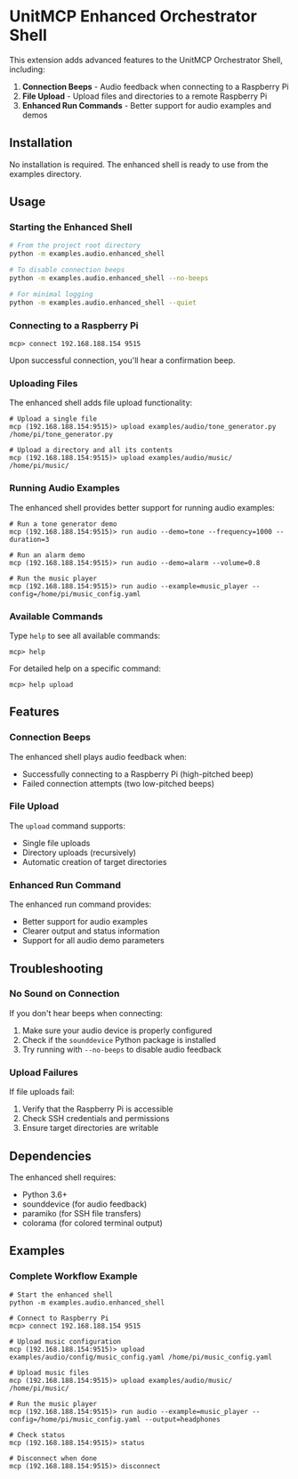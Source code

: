 # UnitMCP Enhanced Orchestrator Shell

This extension adds advanced features to the UnitMCP Orchestrator Shell, including:

1. **Connection Beeps** - Audio feedback when connecting to a Raspberry Pi
2. **File Upload** - Upload files and directories to a remote Raspberry Pi
3. **Enhanced Run Commands** - Better support for audio examples and demos

## Installation

No installation is required. The enhanced shell is ready to use from the examples directory.

## Usage

### Starting the Enhanced Shell

```bash
# From the project root directory
python -m examples.audio.enhanced_shell

# To disable connection beeps
python -m examples.audio.enhanced_shell --no-beeps

# For minimal logging
python -m examples.audio.enhanced_shell --quiet
```

### Connecting to a Raspberry Pi

```
mcp> connect 192.168.188.154 9515
```

Upon successful connection, you'll hear a confirmation beep.

### Uploading Files

The enhanced shell adds file upload functionality:

```
# Upload a single file
mcp (192.168.188.154:9515)> upload examples/audio/tone_generator.py /home/pi/tone_generator.py

# Upload a directory and all its contents
mcp (192.168.188.154:9515)> upload examples/audio/music/ /home/pi/music/
```

### Running Audio Examples

The enhanced shell provides better support for running audio examples:

```
# Run a tone generator demo
mcp (192.168.188.154:9515)> run audio --demo=tone --frequency=1000 --duration=3

# Run an alarm demo
mcp (192.168.188.154:9515)> run audio --demo=alarm --volume=0.8

# Run the music player
mcp (192.168.188.154:9515)> run audio --example=music_player --config=/home/pi/music_config.yaml
```

### Available Commands

Type `help` to see all available commands:

```
mcp> help
```

For detailed help on a specific command:

```
mcp> help upload
```

## Features

### Connection Beeps

The enhanced shell plays audio feedback when:
- Successfully connecting to a Raspberry Pi (high-pitched beep)
- Failed connection attempts (two low-pitched beeps)

### File Upload

The `upload` command supports:
- Single file uploads
- Directory uploads (recursively)
- Automatic creation of target directories

### Enhanced Run Command

The enhanced run command provides:
- Better support for audio examples
- Clearer output and status information
- Support for all audio demo parameters

## Troubleshooting

### No Sound on Connection

If you don't hear beeps when connecting:
1. Make sure your audio device is properly configured
2. Check if the `sounddevice` Python package is installed
3. Try running with `--no-beeps` to disable audio feedback

### Upload Failures

If file uploads fail:
1. Verify that the Raspberry Pi is accessible
2. Check SSH credentials and permissions
3. Ensure target directories are writable

## Dependencies

The enhanced shell requires:
- Python 3.6+
- sounddevice (for audio feedback)
- paramiko (for SSH file transfers)
- colorama (for colored terminal output)

## Examples

### Complete Workflow Example

```
# Start the enhanced shell
python -m examples.audio.enhanced_shell

# Connect to Raspberry Pi
mcp> connect 192.168.188.154 9515

# Upload music configuration
mcp (192.168.188.154:9515)> upload examples/audio/config/music_config.yaml /home/pi/music_config.yaml

# Upload music files
mcp (192.168.188.154:9515)> upload examples/audio/music/ /home/pi/music/

# Run the music player
mcp (192.168.188.154:9515)> run audio --example=music_player --config=/home/pi/music_config.yaml --output=headphones

# Check status
mcp (192.168.188.154:9515)> status

# Disconnect when done
mcp (192.168.188.154:9515)> disconnect
```
